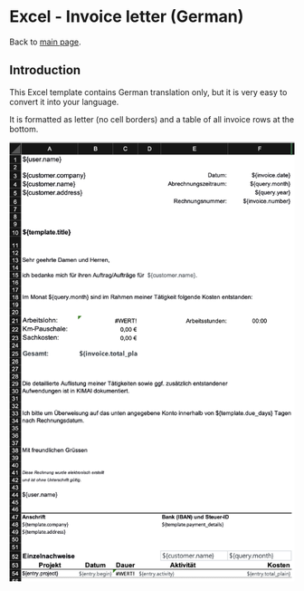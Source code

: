 # Excel - Invoice letter (German)

Back to [main page](https://github.com/kimai/invoice-templates).

## Introduction

This Excel template contains German translation only, but it is very easy to convert it into your language.

It is formatted as letter (no cell borders) and a table of all invoice rows at the bottom.

![Screenshot of template](screenshot.png "Screenshot of template")

